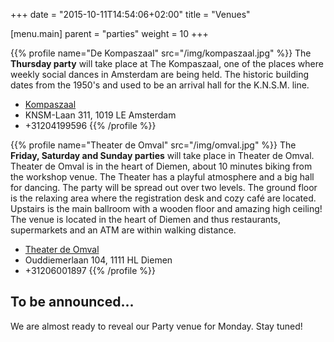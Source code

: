 +++
date = "2015-10-11T14:54:06+02:00"
title = "Venues"

[menu.main]
parent = "parties"
weight = 10
+++

{{% profile name="De Kompaszaal" src="/img/kompaszaal.jpg" %}}
The **Thursday party** will take place at The Kompaszaal, one of the places where
weekly social dances in Amsterdam are being held. The historic building dates
from the 1950's and used to be an arrival hall for the K.N.S.M. line.

* [Kompaszaal](http://www.kompaszaal.nl)
* KNSM-Laan 311, 1019 LE Amsterdam
* +31204199596
{{% /profile %}}

{{% profile name="Theater de Omval" src="/img/omval.jpg" %}}
The **Friday, Saturday and Sunday parties** will take place in Theater de Omval.
Theater de Omval is in the heart of Diemen, about 10 minutes biking from the
workshop venue. The Theater has a playful atmosphere and a big hall for dancing.
The party will be spread out over two levels. The ground floor is the relaxing
area where the registration desk and cozy café are located. Upstairs is the
main ballroom with a wooden floor and amazing high ceiling! The venue is
located in the heart of Diemen and thus restaurants, supermarkets and an ATM are
within walking distance.

* [Theater de Omval](http://www.theaterdeomval.nl)
* Ouddiemerlaan 104, 1111 HL Diemen
* +31206001897
{{% /profile %}}

## To be announced...

We are almost ready to reveal our Party venue for Monday. Stay tuned!

<div class="row">
  <div id="map" class="small-11 small-centered columns"
      style="height: 320px; max-width: 640px;"></div>
</div>

<script src="http://cdn.leafletjs.com/leaflet/v0.7.7/leaflet.js"></script>
<script>
var map = L.map('map', {attributionControl: false});
var latlng_kompaszaal = L.latLng(52.377159, 4.9400559);
var latlng_omval = L.latLng(52.3420581, 4.9647306);

L.tileLayer('http://{s}.tile.osm.org/{z}/{x}/{y}.png').addTo(map);

map.fitBounds([latlng_kompaszaal, latlng_omval]);

L.marker(latlng_kompaszaal)
    .addTo(map)
    .bindPopup('De Kompaszaal')
    .openPopup();

L.marker(latlng_omval)
    .addTo(map)
    .bindPopup('Theater de Omval')
    .openPopup();

</script>
